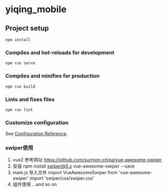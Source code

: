 # yiqing_mobile

## Project setup
```
npm install
```

### Compiles and hot-reloads for development
```
npm run serve
```

### Compiles and minifies for production
```
npm run build
```

### Lints and fixes files
```
npm run lint
```

### Customize configuration
See [Configuration Reference](https://cli.vuejs.org/config/).


### swiper使用
1. vue2 参考网址 https://github.com/surmon-china/vue-awesome-swiper
2. 安装 npm install swiper@5.x vue-awesome-swiper --save
3. main.js 导入文件
    import VueAwesomeSwiper from 'vue-awesome-swiper'
    import 'swiper/css/swiper.css'
4. 组件使用
    <template>
      <swiper ref="mySwiper" :options="swiperOptions">
        <swiper-slide>Slide 1</swiper-slide>
        <swiper-slide>Slide 2</swiper-slide>
        <swiper-slide>Slide 3</swiper-slide>
        <swiper-slide>Slide 4</swiper-slide>
        <swiper-slide>Slide 5</swiper-slide>
        <div class="swiper-pagination" slot="pagination"></div>
      </swiper>
    </template>
  ...and so on
  ```